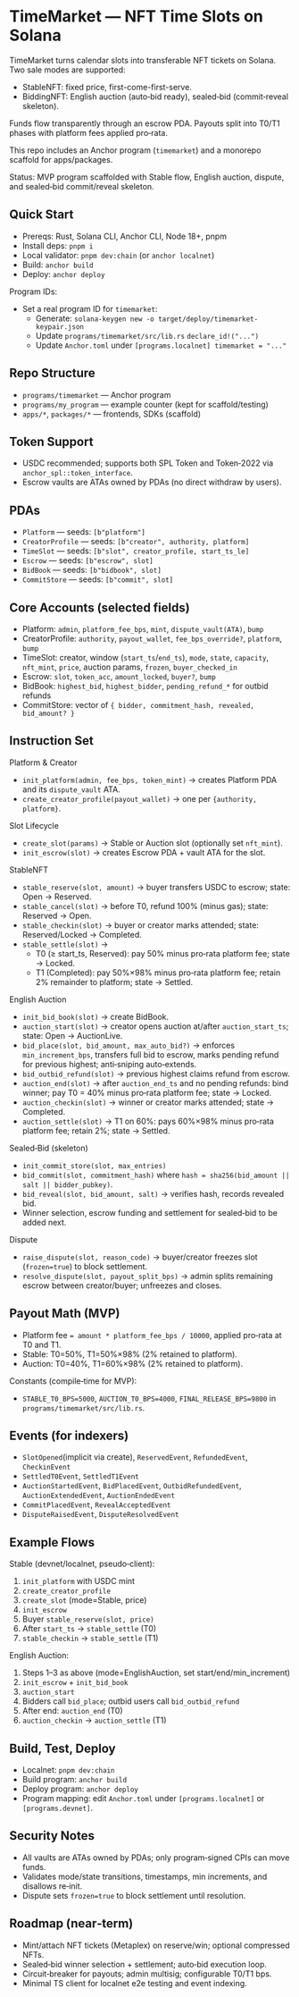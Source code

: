 # TimeMarket — NFT Time Slots on Solana

TimeMarket turns calendar slots into transferable NFT tickets on Solana. Two sale modes are supported:

- StableNFT: fixed price, first-come-first-serve.
- BiddingNFT: English auction (auto‑bid ready), sealed‑bid (commit‑reveal skeleton).

Funds flow transparently through an escrow PDA. Payouts split into T0/T1 phases with platform fees applied pro‑rata.

This repo includes an Anchor program (`timemarket`) and a monorepo scaffold for apps/packages.

Status: MVP program scaffolded with Stable flow, English auction, dispute, and sealed‑bid commit/reveal skeleton.

## Quick Start

- Prereqs: Rust, Solana CLI, Anchor CLI, Node 18+, pnpm
- Install deps: `pnpm i`
- Local validator: `pnpm dev:chain` (or `anchor localnet`)
- Build: `anchor build`
- Deploy: `anchor deploy`

Program IDs:

- Set a real program ID for `timemarket`:
  - Generate: `solana-keygen new -o target/deploy/timemarket-keypair.json`
  - Update `programs/timemarket/src/lib.rs` `declare_id!("...")`
  - Update `Anchor.toml` under `[programs.localnet] timemarket = "..."`

## Repo Structure

- `programs/timemarket` — Anchor program
- `programs/my_program` — example counter (kept for scaffold/testing)
- `apps/*`, `packages/*` — frontends, SDKs (scaffold)

## Token Support

- USDC recommended; supports both SPL Token and Token‑2022 via `anchor_spl::token_interface`.
- Escrow vaults are ATAs owned by PDAs (no direct withdraw by users).

## PDAs

- `Platform` — seeds: `[b"platform"]`
- `CreatorProfile` — seeds: `[b"creator", authority, platform]`
- `TimeSlot` — seeds: `[b"slot", creator_profile, start_ts_le]`
- `Escrow` — seeds: `[b"escrow", slot]`
- `BidBook` — seeds: `[b"bidbook", slot]`
- `CommitStore` — seeds: `[b"commit", slot]`

## Core Accounts (selected fields)

- Platform: `admin`, `platform_fee_bps`, `mint`, `dispute_vault(ATA)`, `bump`
- CreatorProfile: `authority`, `payout_wallet`, `fee_bps_override?`, `platform`, `bump`
- TimeSlot: creator, window (`start_ts`/`end_ts`), `mode`, `state`, `capacity`, `nft_mint`, `price`, auction params, `frozen`, `buyer_checked_in`
- Escrow: `slot`, `token_acc`, `amount_locked`, `buyer?`, `bump`
- BidBook: `highest_bid`, `highest_bidder`, `pending_refund_*` for outbid refunds
- CommitStore: vector of `{ bidder, commitment_hash, revealed, bid_amount? }`

## Instruction Set

Platform & Creator

- `init_platform(admin, fee_bps, token_mint)` → creates Platform PDA and its `dispute_vault` ATA.
- `create_creator_profile(payout_wallet)` → one per `{authority, platform}`.

Slot Lifecycle

- `create_slot(params)` → Stable or Auction slot (optionally set `nft_mint`).
- `init_escrow(slot)` → creates Escrow PDA + vault ATA for the slot.

StableNFT

- `stable_reserve(slot, amount)` → buyer transfers USDC to escrow; state: Open → Reserved.
- `stable_cancel(slot)` → before T0, refund 100% (minus gas); state: Reserved → Open.
- `stable_checkin(slot)` → buyer or creator marks attended; state: Reserved/Locked → Completed.
- `stable_settle(slot)` →
  - T0 (≥ start_ts, Reserved): pay 50% minus pro‑rata platform fee; state → Locked.
  - T1 (Completed): pay 50%×98% minus pro‑rata platform fee; retain 2% remainder to platform; state → Settled.

English Auction

- `init_bid_book(slot)` → create BidBook.
- `auction_start(slot)` → creator opens auction at/after `auction_start_ts`; state: Open → AuctionLive.
- `bid_place(slot, bid_amount, max_auto_bid?)` → enforces `min_increment_bps`, transfers full bid to escrow, marks pending refund for previous highest; anti‑sniping auto‑extends.
- `bid_outbid_refund(slot)` → previous highest claims refund from escrow.
- `auction_end(slot)` → after `auction_end_ts` and no pending refunds: bind winner; pay T0 = 40% minus pro‑rata platform fee; state → Locked.
- `auction_checkin(slot)` → winner or creator marks attended; state → Completed.
- `auction_settle(slot)` → T1 on 60%: pays 60%×98% minus pro‑rata platform fee; retain 2%; state → Settled.

Sealed‑Bid (skeleton)

- `init_commit_store(slot, max_entries)`
- `bid_commit(slot, commitment_hash)` where `hash = sha256(bid_amount || salt || bidder_pubkey)`.
- `bid_reveal(slot, bid_amount, salt)` → verifies hash, records revealed bid.
- Winner selection, escrow funding and settlement for sealed‑bid to be added next.

Dispute

- `raise_dispute(slot, reason_code)` → buyer/creator freezes slot (`frozen=true`) to block settlement.
- `resolve_dispute(slot, payout_split_bps)` → admin splits remaining escrow between creator/buyer; unfreezes and closes.

## Payout Math (MVP)

- Platform fee `= amount * platform_fee_bps / 10000`, applied pro‑rata at T0 and T1.
- Stable: T0=50%, T1=50%×98% (2% retained to platform).
- Auction: T0=40%, T1=60%×98% (2% retained to platform).

Constants (compile‑time for MVP):

- `STABLE_T0_BPS=5000`, `AUCTION_T0_BPS=4000`, `FINAL_RELEASE_BPS=9800` in `programs/timemarket/src/lib.rs`.

## Events (for indexers)

- `SlotOpened`(implicit via create), `ReservedEvent`, `RefundedEvent`, `CheckinEvent`
- `SettledT0Event`, `SettledT1Event`
- `AuctionStartedEvent`, `BidPlacedEvent`, `OutbidRefundedEvent`, `AuctionExtendedEvent`, `AuctionEndedEvent`
- `CommitPlacedEvent`, `RevealAcceptedEvent`
- `DisputeRaisedEvent`, `DisputeResolvedEvent`

## Example Flows

Stable (devnet/localnet, pseudo‑client):

1) `init_platform` with USDC mint
2) `create_creator_profile`
3) `create_slot` (mode=Stable, price)
4) `init_escrow`
5) Buyer `stable_reserve(slot, price)`
6) After `start_ts` → `stable_settle` (T0)
7) `stable_checkin` → `stable_settle` (T1)

English Auction:

1) Steps 1–3 as above (mode=EnglishAuction, set start/end/min_increment)
2) `init_escrow` + `init_bid_book`
3) `auction_start`
4) Bidders call `bid_place`; outbid users call `bid_outbid_refund`
5) After end: `auction_end` (T0)
6) `auction_checkin` → `auction_settle` (T1)

## Build, Test, Deploy

- Localnet: `pnpm dev:chain`
- Build program: `anchor build`
- Deploy program: `anchor deploy`
- Program mapping: edit `Anchor.toml` under `[programs.localnet]` or `[programs.devnet]`.

## Security Notes

- All vaults are ATAs owned by PDAs; only program‑signed CPIs can move funds.
- Validates mode/state transitions, timestamps, min increments, and disallows re‑init.
- Dispute sets `frozen=true` to block settlement until resolution.

## Roadmap (near‑term)

- Mint/attach NFT tickets (Metaplex) on reserve/win; optional compressed NFTs.
- Sealed‑bid winner selection + settlement; auto‑bid execution loop.
- Circuit‑breaker for payouts; admin multisig; configurable T0/T1 bps.
- Minimal TS client for localnet e2e testing and event indexing.
